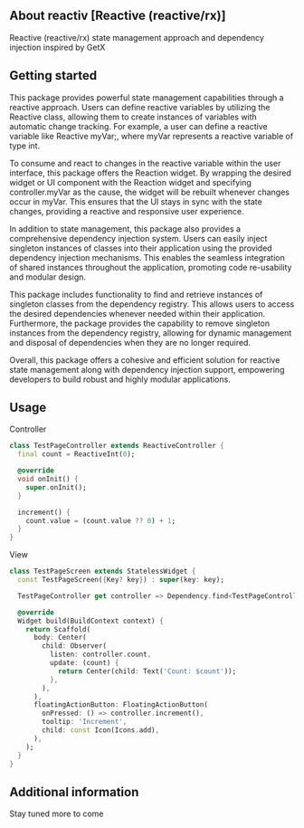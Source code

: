 ## About reactiv [Reactive (reactive/rx)] 

Reactive (reactive/rx) state management approach and dependency injection  inspired by GetX

## Getting started

This package provides powerful state management capabilities through a reactive approach. 
Users can define reactive variables by utilizing the Reactive<T> class, 
allowing them to create instances of variables with automatic change tracking. 
For example, a user can define a reactive variable like Reactive<int> myVar;, 
where myVar represents a reactive variable of type int.

To consume and react to changes in the reactive variable within the user interface, 
this package offers the Reaction widget. 
By wrapping the desired widget or UI component with the Reaction widget and specifying controller.myVar as the cause, 
the widget will be rebuilt whenever changes occur in myVar. This ensures that the UI stays in sync with the state changes, 
providing a reactive and responsive user experience.

In addition to state management, this package also provides a comprehensive dependency injection system. 
Users can easily inject singleton instances of classes into their application using the provided dependency injection mechanisms. 
This enables the seamless integration of shared instances throughout the application, promoting code re-usability and modular design.

This package includes functionality to find and retrieve instances of singleton classes from the dependency registry. 
This allows users to access the desired dependencies whenever needed within their application. 
Furthermore, the package provides the capability to remove singleton instances from the dependency registry, 
allowing for dynamic management and disposal of dependencies when they are no longer required.

Overall, this package offers a cohesive and efficient solution for reactive state management along with dependency injection support, 
empowering developers to build robust and highly modular applications.

## Usage


Controller
```dart
class TestPageController extends ReactiveController {
  final count = ReactiveInt(0);

  @override
  void onInit() {
    super.onInit();
  }

  increment() {
    count.value = (count.value ?? 0) + 1;
  }
}

```

View
```dart
class TestPageScreen extends StatelessWidget {
  const TestPageScreen({Key? key}) : super(key: key);

  TestPageController get controller => Dependency.find<TestPageController>();

  @override
  Widget build(BuildContext context) {
    return Scaffold(
      body: Center(
        child: Observer(
          listen: controller.count,
          update: (count) {
            return Center(child: Text('Count: $count'));
          },
        ),
      ),
      floatingActionButton: FloatingActionButton(
        onPressed: () => controller.increment(),
        tooltip: 'Increment',
        child: const Icon(Icons.add),
      ),
    );
  }
}
```

## Additional information

Stay tuned more to come

